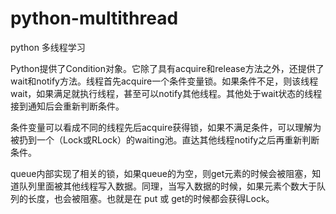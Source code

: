 # python-multithread
python 多线程学习

Python提供了Condition对象。它除了具有acquire和release方法之外，还提供了wait和notify方法。线程首先acquire一个条件变量锁。如果条件不足，则该线程wait，如果满足就执行线程，甚至可以notify其他线程。其他处于wait状态的线程接到通知后会重新判断条件。

条件变量可以看成不同的线程先后acquire获得锁，如果不满足条件，可以理解为被扔到一个（Lock或RLock）的waiting池。直达其他线程notify之后再重新判断条件。


queue内部实现了相关的锁，如果queue的为空，则get元素的时候会被阻塞，知道队列里面被其他线程写入数据。同理，当写入数据的时候，如果元素个数大于队列的长度，也会被阻塞。也就是在 put 或 get的时候都会获得Lock。
